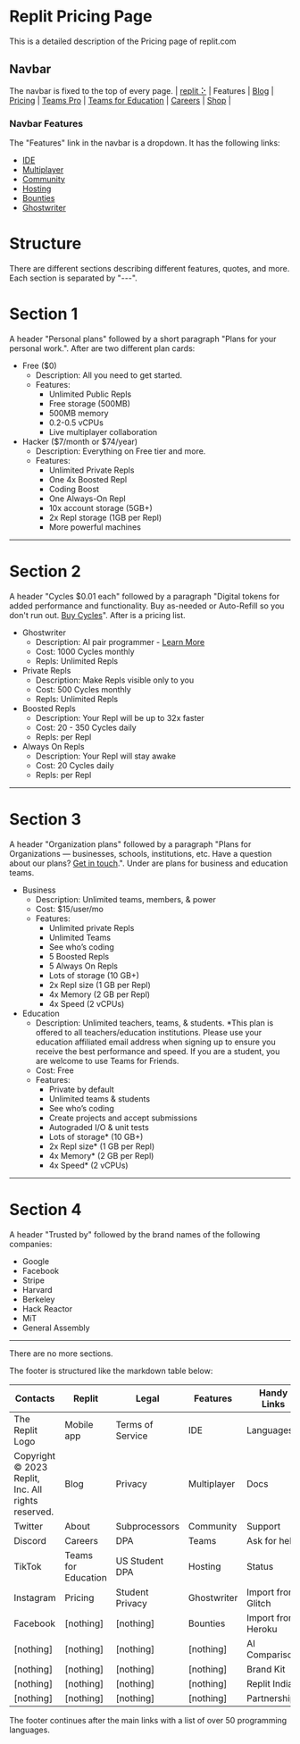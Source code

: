 # Replit Pricing Page
This is a detailed description of the Pricing page of replit.com

## Navbar
The navbar is fixed to the top of every page.
| [replit ⠕](https://replit.com/) | Features | [Blog](https://blog.replit.com/) | [Pricing](https://replit.com/pricing) | [Teams Pro](https://replit.com/site/teams-pro) | [Teams for Education](https://replit.com/site/teams-for-education) | [Careers](https://replit.com/site/careers) | [Shop](https://shop.replit.com/) | 

### Navbar Features
The "Features" link in the navbar is a dropdown.  It has the following links:
 - [IDE](https://replit.com/site/ide)
 - [Multiplayer](https://replit.com/site/multiplayer)
 - [Community](https://replit.com/site/community)
 - [Hosting](https://replit.com/site/hosting)
 - [Bounties](https://replit.com/site/bounties)
 - [Ghostwriter](https://replit.com/site/ghostwriter)

# Structure
There are different sections describing different features, quotes, and more.  Each section is separated by "---".

# Section 1
A header "Personal plans" followed by a short paragraph "Plans for your personal work.".  After are two different plan cards:

 - Free ($0)
   - Description: All you need to get started.
   - Features:
     - Unlimited Public Repls
     - Free storage (500MB)
     - 500MB memory
     - 0.2-0.5 vCPUs
     - Live multiplayer collaboration
 - Hacker ($7/month or $74/year)
   - Description: Everything on Free tier and more.
   - Features:
     - Unlimited Private Repls
     - One 4x Boosted Repl
     - Coding Boost
     - One Always-On Repl
     - 10x account storage (5GB+)
     - 2x Repl storage (1GB per Repl)
     - More powerful machines

---

# Section 2
A header "Cycles $0.01 each" followed by a paragraph "Digital tokens for added performance and functionality. Buy as-needed or Auto-Refill so you don't run out. [Buy Cycles](https://replit.com/cycles/buy-cycles)".  After is a pricing list.

 - Ghostwriter
   - Description: AI pair programmer - [Learn More](https://replit.com/ai)
   - Cost: 1000 Cycles monthly
   - Repls: Unlimited Repls
 - Private Repls
   - Description: Make Repls visible only to you
   - Cost: 500 Cycles monthly
   - Repls: Unlimited Repls
 - Boosted Repls
   - Description: Your Repl will be up to 32x faster
   - Cost: 20 - 350 Cycles daily
   - Repls: per Repl
 - Always On Repls
   - Description: Your Repl will stay awake
   - Cost: 20 Cycles daily
   - Repls: per Repl

---

# Section 3
A header "Organization plans" followed by a paragraph "Plans for Organizations — businesses, schools, institutions, etc. Have a question about our plans? [Get in touch](https://replit.com/support).".  Under are plans for business and education teams.

 - Business
   - Description: Unlimited teams, members, & power
   - Cost: $15/user/mo
   - Features:
     - Unlimited private Repls
     - Unlimited Teams
     - See who’s coding
     - 5 Boosted Repls
     - 5 Always On Repls
     - Lots of storage (10 GB+)
     - 2x Repl size (1 GB per Repl)
     - 4x Memory (2 GB per Repl)
     - 4x Speed (2 vCPUs)
 - Education
   - Description: Unlimited teachers, teams, & students. *This plan is offered to all teachers/education institutions. Please use your education affiliated email address when signing up to ensure you receive the best performance and speed. If you are a student, you are welcome to use Teams for Friends.
   - Cost: Free
   - Features:
     - Private by default
     - Unlimited teams & students
     - See who’s coding
     - Create projects and accept submissions
     - Autograded I/O & unit tests
     - Lots of storage* (10 GB+)
     - 2x Repl size* (1 GB per Repl)
     - 4x Memory* (2 GB per Repl)
     - 4x Speed* (2 vCPUs)

---

# Section 4
A header "Trusted by" followed by the brand names of the following companies:

 - Google
 - Facebook
 - Stripe
 - Harvard
 - Berkeley
 - Hack Reactor
 - MiT
 - General Assembly

---

There are no more sections.

The footer is structured like the markdown table below:

| Contacts | Replit | Legal | Features | Handy Links |
|-|-|-|-|-|
| The Replit Logo | Mobile app | Terms of Service | IDE | Languages |
| Copyright © 2023 Replit, Inc. All rights reserved. | Blog | Privacy | Multiplayer | Docs |
| Twitter | About | Subprocessors | Community | Support |
| Discord | Careers | DPA | Teams | Ask for help
| TikTok | Teams for Education | US Student DPA | Hosting | Status
| Instagram | Pricing | Student Privacy | Ghostwriter | Import from Glitch
| Facebook | [nothing] | [nothing] | Bounties | Import from Heroku
| [nothing] | [nothing] | [nothing] | [nothing] | AI Comparison
| [nothing] | [nothing] | [nothing] | [nothing] | Brand Kit
| [nothing] | [nothing] | [nothing] | [nothing] | Replit India
| [nothing] | [nothing] | [nothing] | [nothing] | Partnerships

The footer continues after the main links with a list of over 50 programming languages.